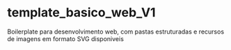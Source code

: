 # template_basico_web_V1
Boilerplate para desenvolvimento web, com pastas estruturadas e recursos de imagens em formato SVG disponiveis
